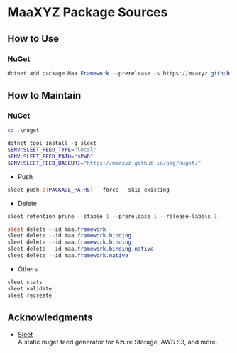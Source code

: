 # MaaXYZ Package Sources

## How to Use

### NuGet

```ps1
dotnet add package Maa.Framework --prerelease -s https://maaxyz.github.io/pkg/nuget/index.json
```

## How to Maintain

### NuGet

```ps1
cd .\nuget

dotnet tool install -g sleet
$ENV:SLEET_FEED_TYPE="local"
$ENV:SLEET_FEED_PATH="$PWD"
$ENV:SLEET_FEED_BASEURI="https://maaxyz.github.io/pkg/nuget/"
```

- Push
```ps1
sleet push ${PACKAGE_PATHS} --force --skip-existing
```

- Delete
```ps1
sleet retention prune --stable 1 --prerelease 1 --release-labels 1

sleet delete --id maa.framework
sleet delete --id maa.framework.binding
sleet delete --id maa.framework.binding
sleet delete --id maa.framework.binding.native
sleet delete --id maa.framework.native
```

- Others
```ps1
sleet stats
sleet validate
sleet recreate
```

## Acknowledgments

- [Sleet](https://github.com/emgarten/Sleet) \
A static nuget feed generator for Azure Storage, AWS S3, and more.
